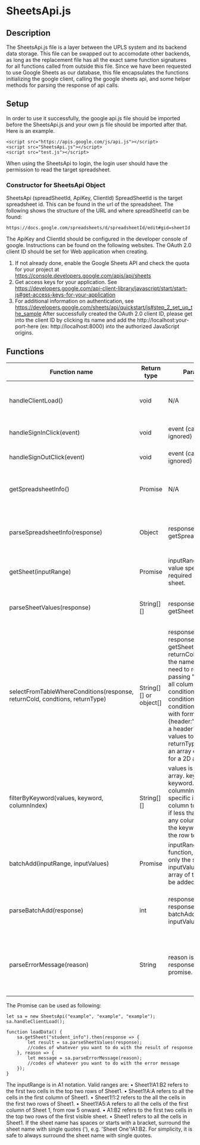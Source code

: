 # SheetsApi.js
## Description
The SheetsApi.js file is a layer between the UPLS system and its backend data storage. This file can be swapped out to accomodate other backends, as long as the replacement file has all the exact same function signatures for all functions called from outside this file. Since we have been requested to use Google Sheets as our database, this file encapsulates the functions initializing the google client, calling the google sheets api, and some helper methods for parsing the response of api calls.

## Setup
In order to use it successfully, the google api.js file should be imported before the SheetsApi.js and your own js file should be imported after that. Here is an example.
```
<script src="https://apis.google.com/js/api.js"></script>
<script src="SheetsApi.js"></script>
<script src="test.js"></script>
```
When using the SheetsApi to login, the login user should have the permission to read the target spreadsheet.

### Constructor for SheetsApi Object
SheetsApi (spreadSheetId, ApiKey, ClientId)
SpreadSheetId is the target spreadsheet id. This can be found in the url of the spreadsheet. The following shows the structure of the URL and where spreadSheetId can be found:

```
https://docs.google.com/spreadsheets/d/spreadsheetId/edit#gid=sheetId
```

The ApiKey and ClientId should be configured in the developer console of google. Instructions can be found on the following websites. The OAuth 2.0 client ID should be set for Web application when creating.
1. If not already done, enable the Google Sheets API and check the quota for your project at        https://console.developers.google.com/apis/api/sheets
2. Get access keys for your application. See https://developers.google.com/api-client-library/javascript/start/start-js#get-access-keys-for-your-application
3. For additional information on authentication, see https://developers.google.com/sheets/api/quickstart/js#step_2_set_up_the_sample
After successfully created the OAuth 2.0 client ID, please get into the client ID by clicking its name and add the http://localhost:your-port-here (ex: http://localhost:8000) into the authorized JavaScript origins.

## Functions
|Function name                 |Return type|Parameters                                      |Description   | 
|------------------------------|-----------|------------------------------------------------|--------------|
|handleClientLoad()	           |void       |N/A	                                            |This is the function to load the gapi. Should be called after created the SheetsApi instance.|
|handleSignInClick(event)	     |void	     |event (can be ignored)	                        |This is the function to handle the user’s sign in operation.|
|handleSignOutClick(event)	   |void	     |event (can be ignored)	                        |This is the function to handle the user’s sign out operation.|
|getSpreadsheetInfo()	         |Promise	   |N/A	                                            |This *private helper function* will return a promise for getting the information of the spreadsheet.|
|parseSpreadsheetInfo(response)|Object	   |response from getSpreadsheetInfo() 	            |This function will return an object containing the title of the spreadsheet and the sheets information in the spreadsheet.|
|getSheet(inputRange)	         |Promise	   |inputRange: string value specifying the required range of the sheet.|This *private helper function* returns a promise for getting the target sheet.|
|parseSheetValues(response)	   |String[][] |response from getSheet(inputRange)	            |This function parses the response from getSheet(inputRange) and returns a 2D array of values.|
|selectFromTableWhereConditions(response, returnCold, condtions, returnType)|String[][] or object[]|response: the response from getSheet.<br>returnCols: an array of the names of columns need to return, passing "*" will return all columns.<br>conditions: an arrya of conditions. Each condition is an object with format: {header:"the name of a header", values:"the values to check for"}.<br>returnType: int 0 for an array of objects, 1 for a 2D array|This function takes the response from the getSheet and return the wanted type of values|
|filterByKeyword(values, keyword, columnIndex)|String[][]|values is the input 2D array. keyword is filter keyword. columnIndex is the specific index of column to be filtered if less than 0, then any column including the keyword will add the row to the result.|This function returns the 2D array after filtering the input array by the keyword.|
|batchAdd(inputRange, inputValues)|Promise	 |inputRange for this function, normally only the sheet name. inputValues is a 2D array of the values to be added.|This *private helper function* returns a promise for batch adding the values to a sheet.|
|parseBatchAdd(response)	    |int	       |response is the response from batchAdd(inputRange, inputValues)|This function parses the response from batchAdd(inputRange, inputValues) and returns the number of rows updated.|
|parseErrorMessage(reason)	  |String	     |reason is the error response from a promise.  	|This *private helper function* parses the error response and logs the error message to the console.error and returns the error message.|

The Promise can be used as following:
```
let sa = new SheetsApi("example", "example", "example");
sa.handleClientLoad();

function loadData() {
    sa.getSheet("student_info").then(response => {
        let result = sa.parseSheetValues(response);
        //codes of whatever you want to do with the result of response
    }, reason => {
        let message = sa.parseErrorMessage(reason);
        //codes of whatever you want to do with the error message
    });
}
```
The inputRange is in A1 notation. Valid ranges are:
•	Sheet1!A1:B2 refers to the first two cells in the top two rows of Sheet1.
•	Sheet1!A:A refers to all the cells in the first column of Sheet1.
•	Sheet1!1:2 refers to the all the cells in the first two rows of Sheet1.
•	Sheet1!A5:A refers to all the cells of the first column of Sheet 1, from row 5 onward.
•	A1:B2 refers to the first two cells in the top two rows of the first visible sheet.
•	Sheet1 refers to all the cells in Sheet1.
If the sheet name has spaces or starts with a bracket, surround the sheet name with single quotes ('), e.g. 'Sheet One'!A1:B2. For simplicity, it is safe to always surround the sheet name with single quotes.
